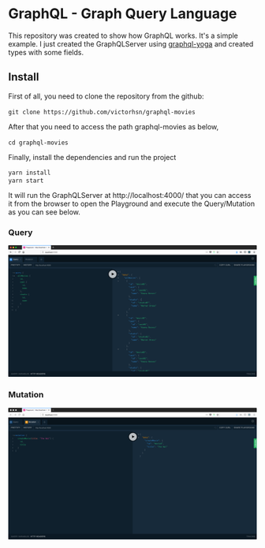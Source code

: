 # GraphQL - Graph Query Language

This repository was created to show how GraphQL works. It's a simple example. I just created the GraphQLServer using [graphql-yoga](https://github.com/graphcool/graphql-yoga) and created types with some fields. 

## Install 

First of all, you need to clone the repository from the github:

`
git clone https://github.com/victorhsn/graphql-movies
`

After that you need to access the path graphql-movies as below,

`
cd graphql-movies
`

Finally, install the dependencies and run the project
```
yarn install
yarn start
```

It will run the GraphQLServer at http://localhost:4000/ that you can access it from the browser to open the Playground and execute the Query/Mutation as you can see below.

### Query
![Query](https://github.com/victorhsn/graphql-movies/blob/master/screenshots/graphql-playground.png)

### Mutation
![Mutation](https://github.com/victorhsn/graphql-movies/blob/master/screenshots/mutation-playground.png)








